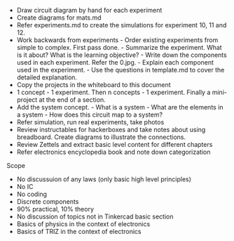 - Draw circuit diagram by hand for each experiment
- Create diagrams for mats.md
- Refer experiments.md to create the simulations for experiment 10, 11 and 12.
- Work backwards from experiments
		- Order existing experiments from simple to complex. First pass done.
		- Summarize the experiment. What is it about? What is the learning objective?
		- Write down the components used in each experiment. Refer the 0.jpg.
		- Explain each component used in the experiment.
		- Use the questions in template.md to cover the detailed explanation.
- Copy the projects in the whiteboard to this document
- 1 concept - 1 experiment. Then n concepts - 1 experiment. Finally a mini-project at the end of a section.
- Add the system concept.
		- What is a system
		- What are the elements in a system
		- How does this circuit map to a system?
- Refer simulation, run real experiments, take photos
- Review instructables for hackerboxes and take notes about using breadboard. Create diagrams to illustrate the connections.
- Review Zettels and extract basic level content for different chapters
- Refer electronics encyclopedia book and note down categorization

Scope

- No discussuion of any laws (only basic high level principles)
- No IC
- No coding
- Discrete components
- 90% practical, 10% theory
- No discussion of topics not in Tinkercad basic section
- Basics of physics in the context of electronics
- Basics of TRIZ in the context of electronics
